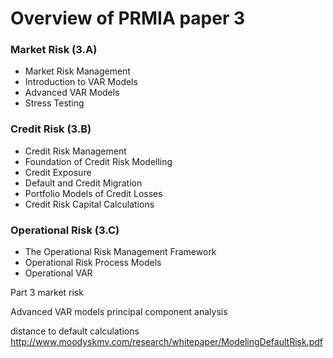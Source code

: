 Overview of PRMIA paper 3
==================================

### Market Risk (3.A)
- Market Risk Management
- Introduction to VAR Models
- Advanced VAR Models
- Stress Testing

### Credit Risk (3.B)
- Credit Risk Management
- Foundation of Credit Risk Modelling
- Credit Exposure
- Default and Credit Migration
- Portfolio Models of Credit Losses
- Credit Risk Capital Calculations

### Operational Risk (3.C)
- The Operational Risk Management Framework
- Operational Risk Process Models
- Operational VAR

Part 3
market risk
	
Advanced VAR models
		principal component analysis


distance to default calculations
http://www.moodyskmv.com/research/whitepaper/ModelingDefaultRisk.pdf
